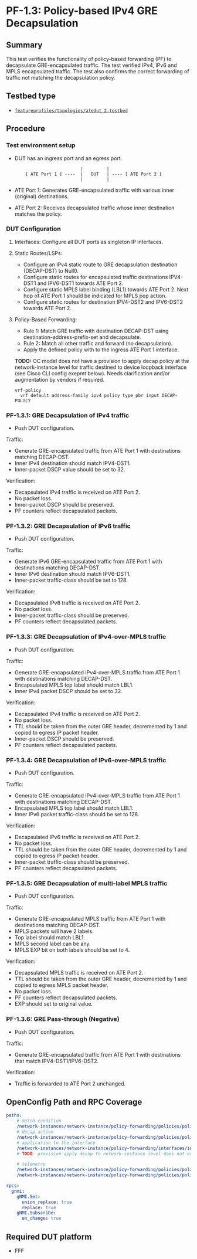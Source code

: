 # PF-1.3: Policy-based IPv4 GRE Decapsulation

## Summary

This test verifies the functionality of policy-based forwarding (PF) to decapsulate GRE-encapsulated traffic.
The test verified IPv4, IPv6 and MPLS encapsulated traffic.
The test also confirms the correct forwarding of traffic not matching the decapsulation policy.

## Testbed type

*  [`featureprofiles/topologies/atedut_2.testbed`](https://github.com/openconfig/featureprofiles/blob/main/topologies/atedut_2.testbed)

## Procedure

### Test environment setup

*   DUT has an ingress port and an egress port.

    ```
                             |         |
        [ ATE Port 1 ] ----  |   DUT   | ---- [ ATE Port 2 ]
                             |         |
    ```

*  ATE Port 1: Generates GRE-encapsulated traffic with various inner (original) destinations.
*  ATE Port 2: Receives decapsulated traffic whose inner destination matches the policy.

### DUT Configuration

1.  Interfaces: Configure all DUT ports as singleton IP interfaces.
 
2.  Static Routes/LSPs:
    *  Configure an IPv4 static route to GRE decapsulation destination (DECAP-DST) to Null0.
    *  Configure static routes for encapsulated traffic destinations IPV4-DST1 and IPV6-DST1 towards ATE Port 2.
    *  Configure static MPLS label binding (LBL1) towards ATE Port 2. Next hop of ATE Port 1 should be indicated for MPLS pop action.
    *  Configure static routes for destination IPV4-DST2 and IPV6-DST2 towards ATE Port 2.

3.  Policy-Based Forwarding: 
    *  Rule 1: Match GRE traffic with destination DECAP-DST using destination-address-prefix-set and decapsulate.
    *  Rule 2: Match all other traffic and forward (no decapsulation).
    *  Apply the defined policy with to the ingress ATE Port 1 interface. 
    
    **TODO:** OC model does not have a provision to apply decap policy at the network-instance level for traffic destined to device loopback interface (see Cisco CLI config exepmt below). Needs clarification and/or augmentation by vendors if required.

    ```
    vrf-policy
      vrf default address-family ipv4 policy type pbr input DECAP-POLICY
    ```

    
### PF-1.3.1: GRE Decapsulation of IPv4 traffic
-  Push DUT configuration.

Traffic: 
-  Generate GRE-encapsulated traffic from ATE Port 1 with destinations matching DECAP-DST. 
-  Inner IPv4 destination should match IPV4-DST1.
-  Inner-packet DSCP value should be set to 32. 

Verification: 
-  Decapsulated IPv4 traffic is received on ATE Port 2.
-  No packet loss.
-  Inner-packet DSCP should be preserved.
-  PF counters reflect decapsulated packets.

### PF-1.3.2: GRE Decapsulation of IPv6 traffic
-  Push DUT configuration.

Traffic: 
-  Generate IPv6 GRE-encapsulated traffic from ATE Port 1 with destinations matching DECAP-DST. 
-  Inner IPv6 destination should match IPV6-DST1.
-  Inner-packet traffic-class should be set to 128. 

Verification:
-  Decapsulated IPv6 traffic is received on ATE Port 2.
-  No packet loss.
-  Inner-packet traffic-class should be preserved.
-  PF counters reflect decapsulated packets.


### PF-1.3.3: GRE Decapsulation of IPv4-over-MPLS traffic
-  Push DUT configuration.

Traffic: 
-  Generate GRE-encapsulated IPv4-over-MPLS traffic from ATE Port 1 with destinations matching DECAP-DST. 
-  Encapsulated MPLS top label should match LBL1.
-  Inner IPv4 packet DSCP should be set to 32. 

Verification:
-  Decapsulated IPv4 traffic is received on ATE Port 2.
-  No packet loss.
-  TTL should be taken from the outer GRE header, decremented by 1 and copied to egress IP packet header.
-  Inner-packet DSCP should be preserved.
-  PF counters reflect decapsulated packets.


### PF-1.3.4: GRE Decapsulation of IPv6-over-MPLS traffic
-  Push DUT configuration.

Traffic: 
-  Generate GRE-encapsulated IPv4-over-MPLS traffic from ATE Port 1 with destinations matching DECAP-DST. 
-  Encapsulated MPLS top label should match LBL1.
-  Inner IPv6 packet traffic-class should be set to 128. 

Verification:
-  Decapsulated IPv6 traffic is received on ATE Port 2.
-  No packet loss.
-  TTL should be taken from the outer GRE header, decremented by 1 and copied to egress IP packet header.
-  Inner-packet traffic-class should be preserved.
-  PF counters reflect decapsulated packets.



### PF-1.3.5: GRE Decapsulation of multi-label MPLS traffic
-  Push DUT configuration.

Traffic: 
-  Generate GRE-encapsulated MPLS traffic from ATE Port 1 with destinations matching DECAP-DST. 
-  MPLS packets will have 2 labels. 
-  Top label should match LBL1. 
-  MPLS second label can be any. 
-  MPLS EXP bit on both labels should be set to 4.

Verification:
-  Decapsulated MPLS traffic is received on ATE Port 2.
-  TTL should be taken from the outer GRE header, decremented by 1 and copied to egress MPLS packet header.
-  No packet loss.
-  PF counters reflect decapsulated packets.
-  EXP should set to original value.


### PF-1.3.6: GRE Pass-through (Negative)
-  Push DUT configuration.

Traffic: 
-  Generate GRE-encapsulated traffic from ATE Port 1 with destinations that match IPV4-DST1/IPV6-DST2.

Verification:
-  Traffic is forwarded to ATE Port 2 unchanged.


## OpenConfig Path and RPC Coverage

```yaml
paths:
    # match condition
    /network-instances/network-instance/policy-forwarding/policies/policy/rules/rule/ipv4/config/destination-address-prefix-set:
    # decap action
    /network-instances/network-instance/policy-forwarding/policies/policy/rules/rule/action/config/decapsulate-gre:
    # application to the interface
    /network-instances/network-instance/policy-forwarding/interfaces/interface/config/apply-forwarding-policy:
    # TODO: provision apply decap to network-instance level does not exist. Needs clarification and/or augmentation by vendors.

    # telemetry
    /network-instances/network-instance/policy-forwarding/policies/policy/rules/rule/state/matched-pkts:
    /network-instances/network-instance/policy-forwarding/policies/policy/rules/rule/state/matched-octets:

rpcs:
  gnmi:
    gNMI.Set:
      union_replace: true
      replace: true
    gNMI.Subscribe:
      on_change: true
```

## Required DUT platform

* FFF